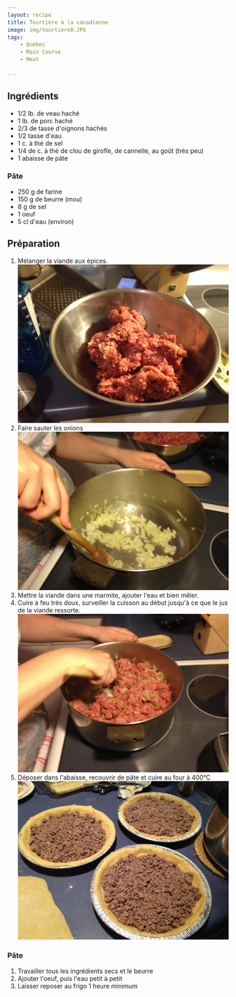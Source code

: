 ```yaml
---
layout: recipe
title: Tourtière à la canadienne 
image: img/tourtiere0.JPG
tags:
    - Québec
    - Main Course
    - Meat

---
```



## Ingrédients

* 1/2 lb. de veau haché
* 1 lb. de porc haché
* 2/3 de tasse d'oignons hachés
* 1/2 tasse d'eau
* 1 c. à thé de sel
* 1/4 de c. à thé de clou de girofle, de cannelle, au goût (très peu)
* 1 abaisse de pâte

### Pâte

* 250 g de farine
* 150 g de beurre (mou)
* 8 g de sel
* 1 oeuf
* 5 cl d'eau (environ)

## Préparation

1. Mélanger la viande aux épices.
![image](img/tourtiere1.JPG)
1. Faire sauter les onions
![image](img/tourtiere2.JPG)
1. Mettre la viande dans une marmite, ajouter l'eau et bien mêler.
1. Cuire à feu très doux, surveiller la cuisson au début jusqu'à ce que le jus de la viande ressorte. 
![image](img/tourtiere3.JPG) 
1. Déposer dans l'abaisse, recouvrir de pâte et cuire au four à 400°C
![image](img/tourtiere4.JPG)

### Pâte

1. Travailler tous les ingrédients secs et le beurre
2. Ajouter l'oeuf, puis l'eau petit à petit
3. Laisser reposer au frigo 1 heure minimum

